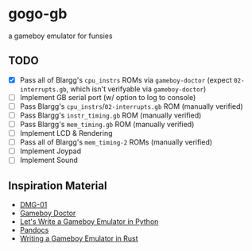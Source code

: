 # gogo-gb
a gameboy emulator for funsies

## TODO

- [X] Pass all of Blargg's `cpu_instrs` ROMs via `gameboy-doctor` (expect `02-interrupts.gb`, which isn't verifyable via `gameboy-doctor`)
- [ ] Implement GB serial port (w/ option to log to console)
- [ ] Pass Blargg's `cpu_instrs`/`02-interrupts.gb` ROM (manually verified)
- [ ] Pass Blargg's `instr_timing.gb` ROM (manually verified)
- [ ] Pass Blargg's `mem_timing.gb` ROM (manually verified)
- [ ] Implement LCD & Rendering
- [ ] Pass all of Blargg's `mem_timing-2` ROMs (manually verified)
- [ ] Implement Joypad
- [ ] Implement Sound

## Inspiration Material

* [DMG-01](https://rylev.github.io/DMG-01/public/book/introduction.html)
* [Gameboy Doctor](https://github.com/robert/gameboy-doctor)
* [Let's Write a Gameboy Emulator in Python](https://www.inspiredpython.com/course/game-boy-emulator/let-s-write-a-game-boy-emulator-in-python)
* [Pandocs](https://gbdev.io/pandocs/About.html)
* [Writing a Gameboy Emulator in Rust](https://yushiomote.org/posts/gameboy-emu)
